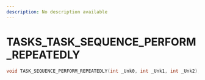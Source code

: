 ```yaml
---
description: No description available 
---
```


# TASKS\_TASK_SEQUENCE_PERFORM_REPEATEDLY

```cpp
void TASK_SEQUENCE_PERFORM_REPEATEDLY(int _Unk0, int _Unk1, int _Unk2);
```